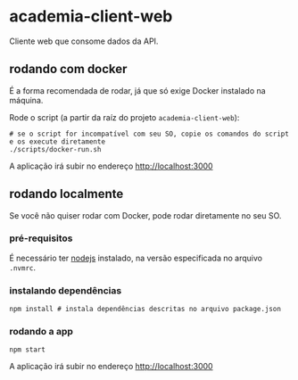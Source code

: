 # academia-client-web

Cliente web que consome dados da API.


## rodando com docker

É a forma recomendada de rodar, já que só exige Docker instalado na máquina.

Rode o script (a partir da raíz do projeto `academia-client-web`):

```
# se o script for incompatível com seu SO, copie os comandos do script e os execute diretamente
./scripts/docker-run.sh
```

A aplicação irá subir no endereço [http://localhost:3000]()


## rodando localmente

Se você não quiser rodar com Docker, pode rodar diretamente no seu SO.

### pré-requisitos

É necessário ter [nodejs](https://nodejs.org/en/) instalado, na versão especificada no arquivo `.nvmrc`.

### instalando dependências

```
npm install # instala dependências descritas no arquivo package.json
```

### rodando a app

```
npm start
```

A aplicação irá subir no endereço [http://localhost:3000]()
